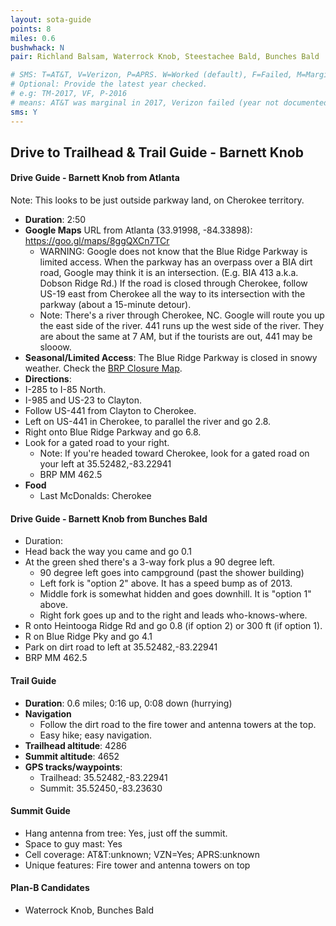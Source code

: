 ```yaml
---
layout: sota-guide
points: 8
miles: 0.6
bushwhack: N
pair: Richland Balsam, Waterrock Knob, Steestachee Bald, Bunches Bald

# SMS: T=AT&T, V=Verizon, P=APRS. W=Worked (default), F=Failed, M=Marginal (some failed).
# Optional: Provide the latest year checked.
# e.g: TM-2017, VF, P-2016
# means: AT&T was marginal in 2017, Verizon failed (year not documented), APRS worked in 2016.
sms: Y
---
```

Drive to Trailhead & Trail Guide - Barnett Knob
--------------------------------------------------------
#### Drive Guide - Barnett Knob from Atlanta

Note: This looks to be just outside parkway land, on Cherokee territory.

* **Duration**: 2:50
* **Google Maps** URL from Atlanta (33.91998, -84.33898): https://goo.gl/maps/8ggQXCn7TCr
    * WARNING: Google does not know that the Blue Ridge Parkway is limited access.  When the parkway has an overpass over a BIA dirt road, Google may think it is an intersection.  (E.g. BIA 413 a.k.a. Dobson Ridge Rd.)  If the road is closed through Cherokee, follow US-19 east from Cherokee all the way to its intersection with the parkway (about a 15-minute detour).
    * Note: There's a river through Cherokee, NC. Google will route you up the east side of the river.  441 runs up the west side of the river.  They are about the same at 7 AM, but if the tourists are out, 441 may be slooow.
* **Seasonal/Limited Access**: The Blue Ridge Parkway is closed in snowy weather. Check the [BRP Closure Map](http://go.nps.gov/blri-roads).
* **Directions**:
 * I-285 to I-85 North.
 * I-985 and US-23 to Clayton.
 * Follow US-441 from Clayton to Cherokee.
 * Left on US-441 in Cherokee, to parallel the river and go 2.8.
 * Right onto Blue Ridge Parkway and go 6.8.
 * Look for a gated road to your right.
   * Note: If you're headed toward Cherokee, look for a gated road on your left at 35.52482,-83.22941
   * BRP MM 462.5
* **Food**
    * Last McDonalds: Cherokee

#### Drive Guide - Barnett Knob from Bunches Bald
* Duration: 
* Head back the way you came and go 0.1
* At the green shed there's a 3-way fork plus a 90 degree left.
    * 90 degree left goes into campground (past the shower building)
    * Left fork is "option 2" above.  It has a speed bump as of 2013.
    * Middle fork is somewhat hidden and goes downhill.  It is "option 1" above. 
    * Right fork goes up and to the right and leads who-knows-where.
* R onto Heintooga Ridge Rd and go 0.8 (if option 2) or 300 ft (if option 1).
* R on Blue Ridge Pky and go 4.1
* Park on dirt road to left at 35.52482,-83.22941
* BRP MM 462.5

#### Trail Guide

* **Duration**: 0.6 miles; 0:16 up, 0:08 down (hurrying)
* **Navigation**
    * Follow the dirt road to the fire tower and antenna towers at the top.
    * Easy hike; easy navigation.
* **Trailhead altitude**: 4286
* **Summit altitude**: 4652
* **GPS tracks/waypoints**:
    * Trailhead: 35.52482,-83.22941
    * Summit: 35.52450,-83.23630

#### Summit Guide

* Hang antenna from tree: Yes, just off the summit.
* Space to guy mast: Yes
* Cell coverage: AT&T:unknown; VZN=Yes; APRS:unknown
* Unique features: Fire tower and antenna towers on top

#### Plan-B Candidates

* Waterrock Knob, Bunches Bald
